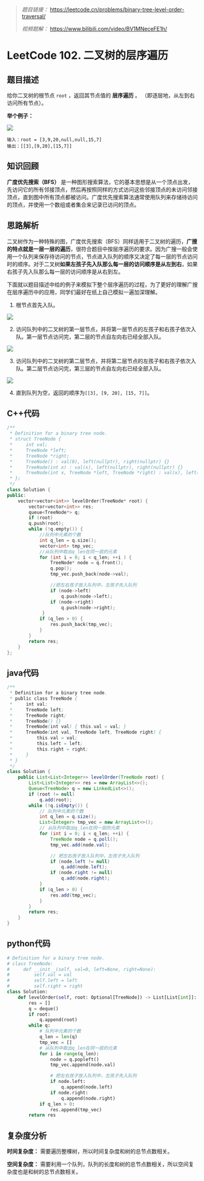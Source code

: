 > *题目链接：* https://leetcode.cn/problems/binary-tree-level-order-traversal/
>
> *视频题解：* https://www.bilibili.com/video/BV1MNeceFE1h/

# LeetCode 102. 二叉树的层序遍历

## 题目描述

给你二叉树的根节点 `root` ，返回其节点值的 **层序遍历** 。 （即逐层地，从左到右访问所有节点）。

**举个例子：**

![](https://gitee.com/ldtech007/picture/raw/master/pic/lc-0102-01.png)

```
输入：root = [3,9,20,null,null,15,7]
输出：[[3],[9,20],[15,7]]
```

## 知识回顾

**广度优先搜索（BFS）** 是一种图形搜索算法，它的基本思想是从一个顶点出发，先访问它的所有邻接顶点，然后再按照同样的方式访问这些邻接顶点的未访问邻接顶点，直到图中所有顶点都被访问。广度优先搜索算法通常使用队列来存储待访问的顶点，并使用一个数组或者集合来记录已访问的顶点。

## 思路解析

二叉树作为一种特殊的图，广度优先搜索（BFS）同样适用于二叉树的遍历，**广搜的特点就是一层一层的遍历**，很符合题目中按层序遍历的要求。因为广搜一般会使用一个队列来保存待访问的节点，节点进入队列的顺序又决定了每一层的节点访问时的顺序。对于二叉树**如果左孩子先入队那么每一层的访问顺序是从左到右**，如果右孩子先入队那么每一层的访问顺序是从右到左。

下面就以题目描述中给的例子来模拟下整个层序遍历的过程，为了更好的理解广搜在层序遍历中的应用，同学们最好在纸上自己模拟一遍加深理解。

1. 根节点首先入队。

![](https://gitee.com/ldtech007/picture/raw/master/pic/lc-0102-02.png)

2. 访问队列中的二叉树的第一层节点，并将第一层节点的左孩子和右孩子依次入队。第一层节点访问完，第二层的节点自左向右已经全部入队。

![](https://gitee.com/ldtech007/picture/raw/master/pic/lc-0102-03.png)

3. 访问队列中的二叉树的第二层节点，并将第二层节点的左孩子和右孩子依次入队。第二层节点访问完，第三层的节点自左向右已经全部入队。

![](https://gitee.com/ldtech007/picture/raw/master/pic/lc-0102-04.png)

4. 直到队列为空，返回的顺序为`[[3], [9, 20], [15, 7]]`。

## C++代码

```cpp
/**
 * Definition for a binary tree node.
 * struct TreeNode {
 *     int val;
 *     TreeNode *left;
 *     TreeNode *right;
 *     TreeNode() : val(0), left(nullptr), right(nullptr) {}
 *     TreeNode(int x) : val(x), left(nullptr), right(nullptr) {}
 *     TreeNode(int x, TreeNode *left, TreeNode *right) : val(x), left(left), right(right) {}
 * };
 */
class Solution {
public:
    vector<vector<int>> levelOrder(TreeNode* root) {
        vector<vector<int>> res;
        queue<TreeNode*> q;
        if (root)
        q.push(root);
        while (!q.empty()) {
            //队列中元素的个数
            int q_len = q.size();
            vector<int> tmp_vec;
            //从队列中取出q_len在同一层的元素
            for (int i = 0; i < q_len; ++i ) {
                TreeNode* node = q.front();
                q.pop();
                tmp_vec.push_back(node->val);

                //把左右孩子放入队列中，左孩子先入队列
                if (node->left)
                    q.push(node->left);
                if (node->right)
                    q.push(node->right); 
             }
            if (q_len > 0) {
                res.push_back(tmp_vec);
            }
        }
        return res;
    }
};
```

## java代码

```java
/**
 * Definition for a binary tree node.
 * public class TreeNode {
 *     int val;
 *     TreeNode left;
 *     TreeNode right;
 *     TreeNode() {}
 *     TreeNode(int val) { this.val = val; }
 *     TreeNode(int val, TreeNode left, TreeNode right) {
 *         this.val = val;
 *         this.left = left;
 *         this.right = right;
 *     }
 * }
 */
class Solution {
    public List<List<Integer>> levelOrder(TreeNode root) {
        List<List<Integer>> res = new ArrayList<>();
        Queue<TreeNode> q = new LinkedList<>();
        if (root != null)
            q.add(root);
        while (!q.isEmpty()) {
            // 队列中元素的个数
            int q_len = q.size();
            List<Integer> tmp_vec = new ArrayList<>();
            // 从队列中取出q_len在同一层的元素
            for (int i = 0; i < q_len; ++i) {
                TreeNode node = q.poll();
                tmp_vec.add(node.val);

                // 把左右孩子放入队列中，左孩子先入队列
                if (node.left != null)
                    q.add(node.left);
                if (node.right != null)
                    q.add(node.right);
            }
            if (q_len > 0) {
                res.add(tmp_vec);
            }
        }
        return res;
    }
}
```

## python代码

```python
# Definition for a binary tree node.
# class TreeNode:
#     def __init__(self, val=0, left=None, right=None):
#         self.val = val
#         self.left = left
#         self.right = right
class Solution:
    def levelOrder(self, root: Optional[TreeNode]) -> List[List[int]]:
        res = []
        q = deque()
        if root:
            q.append(root)
        while q:
            # 队列中元素的个数
            q_len = len(q)
            tmp_vec = []
            # 从队列中取出q_len在同一层的元素
            for i in range(q_len):
                node = q.popleft()
                tmp_vec.append(node.val)

                # 把左右孩子放入队列中，左孩子先入队列
                if node.left:
                    q.append(node.left)
                if node.right:
                    q.append(node.right)
            if q_len > 0:
                res.append(tmp_vec)
        return res
```

## 复杂度分析

**时间复杂度：** 需要遍历整棵树，所以时间复杂度和树的总节点数相关。

**空间复杂度：** 需要利用一个队列，队列的长度和树的总节点数相关，所以空间复杂度也是和树的总节点数相关。
